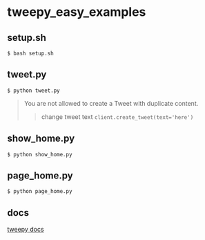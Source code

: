 # tweepy_easy_examples

## setup.sh
```
$ bash setup.sh
```

## tweet.py
```
$ python tweet.py
```

> You are not allowed to create a Tweet with duplicate content.
> > change tweet text `client.create_tweet(text='here')`

## show_home.py
```
$ python show_home.py
```

## page_home.py
```
$ python page_home.py
```

## docs
[tweepy docs](https://docs.tweepy.org/en/stable/index.html)